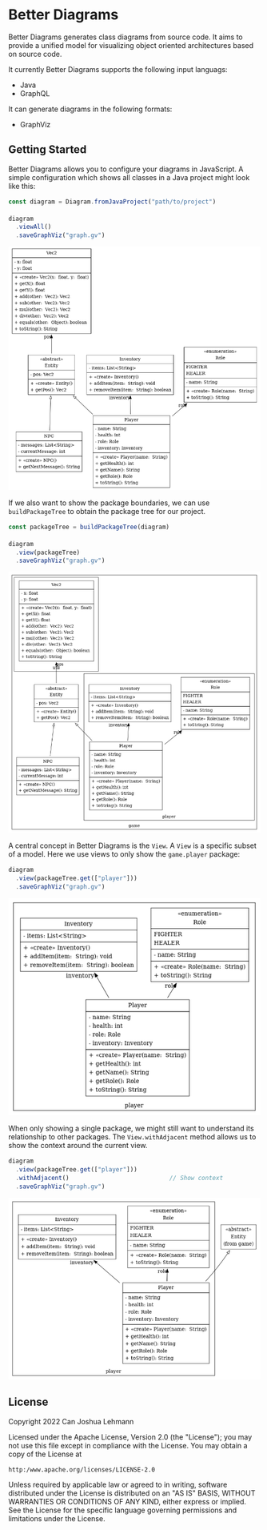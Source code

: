 # Better Diagrams

Better Diagrams generates class diagrams from source code.
It aims to provide a unified model for visualizing object oriented architectures based on source code.

It currently Better Diagrams supports the following input languags:

- Java
- GraphQL

It can generate diagrams in the following formats:

- GraphViz

## Getting Started

Better Diagrams allows you to configure your diagrams in JavaScript.
A simple configuration which shows all classes in a Java project might look like this:

```js
const diagram = Diagram.fromJavaProject("path/to/project")

diagram
  .viewAll()
  .saveGraphViz("graph.gv")
```

![](assets/game_view_all.png)

If we also want to show the package boundaries, we can use `buildPackageTree` to obtain the package tree for our project.

```js
const packageTree = buildPackageTree(diagram)

diagram
  .view(packageTree)
  .saveGraphViz("graph.gv")
```

![](assets/game_view_package_tree.png)

A central concept in Better Diagrams is the `View`.
A `View` is a specific subset of a model.
Here we use views to only show the `game.player` package:

```js
diagram
  .view(packageTree.get(["player"]))
  .saveGraphViz("graph.gv")
```

![](assets/game_view_player.png)

When only showing a single package, we might still want to understand its relationship to other packages.
The `View.withAdjacent` method allows us to show the context around the current view.

```js
diagram
  .view(packageTree.get(["player"]))
  .withAdjacent()                            // Show context
  .saveGraphViz("graph.gv")
```

![](assets/game_view_player_context.png)

## License

Copyright 2022 Can Joshua Lehmann

Licensed under the Apache License, Version 2.0 (the "License");
you may not use this file except in compliance with the License.
You may obtain a copy of the License at

    http:/www.apache.org/licenses/LICENSE-2.0

Unless required by applicable law or agreed to in writing, software
distributed under the License is distributed on an "AS IS" BASIS,
WITHOUT WARRANTIES OR CONDITIONS OF ANY KIND, either express or implied.
See the License for the specific language governing permissions and
limitations under the License.
